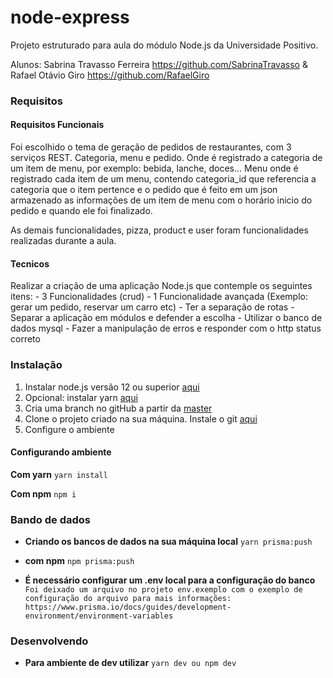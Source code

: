 # node-express

Projeto estruturado para aula do módulo Node.js da Universidade Positivo.

Alunos: Sabrina Travasso Ferreira <https://github.com/SabrinaTravasso> & Rafael Otávio Giro <https://github.com/RafaelGiro>

### Requisitos

#### Requisitos Funcionais

Foi escolhido o tema de geração de pedidos de restaurantes, com 3 serviços REST. Categoria, menu e pedido. Onde é registrado a categoria de um item de menu, por exemplo: bebida, lanche, doces... Menu onde é registrado cada item de um menu, contendo categoria_id que referencia a categoria que o item pertence e o pedido que é feito em um json armazenado as informações de um item de menu com o horário inicio do pedido e quando ele foi finalizado.

As demais funcionalidades, pizza, product e user foram funcionalidades realizadas durante a aula.

#### Tecnicos

Realizar a criação de uma aplicação Node.js que contemple os seguintes itens: - 3 Funcionalidades (crud) - 1 Funcionalidade avançada (Exemplo: gerar um pedido, reservar um carro etc) - Ter a separação de rotas - Separar a aplicação em módulos e defender a escolha - Utilizar o banco de dados mysql - Fazer a manipulação de erros e responder com o http status correto

### Instalação

1. Instalar node.js versão 12 ou superior [aqui](https://nodejs.org/en/)
2. Opcional: instalar yarn [aqui](https://classic.yarnpkg.com/en/docs/install/#windows-stable)
3. Cria uma branch no gitHub a partir da [master](https://github.com/SabrinaTravasso/node-express)
4. Clone o projeto criado na sua máquina. Instale o git [aqui](https://git-scm.com/downloads)
5. Configure o ambiente

#### Configurando ambiente

**Com yarn**
`yarn install`

**Com npm**
`npm i`

### Bando de dados

- **Criando os bancos de dados na sua máquina local**
  `yarn prisma:push`

- **com npm**
  `npm prisma:push`

- **É necessário configurar um .env local para a configuração do banco**
  `Foi deixado um arquivo no projeto env.exemplo com o exemplo de configuração do arquivo para mais informações: https://www.prisma.io/docs/guides/development-environment/environment-variables`

### Desenvolvendo

- **Para ambiente de dev utilizar**
  `yarn dev ou npm dev`
